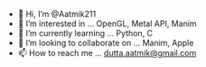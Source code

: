 - 👋 Hi, I’m @Aatmik211
- 👀 I’m interested in ... OpenGL, Metal API, Manim
- 🌱 I’m currently learning ... Python, C
- 💞️ I’m looking to collaborate on ... Manim, Apple
- 📫 How to reach me ... dutta.aatmik@gmail.com

<!---
Aatmik211/Aatmik211 is a ✨ special ✨ repository because its `README.md` (this file) appears on your GitHub profile.
You can click the Preview link to take a look at your changes.
--->
